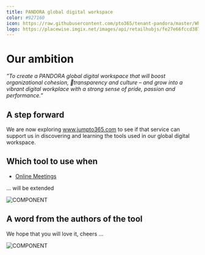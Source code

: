 ```yaml
---
title: PANDORA global digital workspace
color: #927160
icon: https://raw.githubusercontent.com/pto365/tenant-pandora/master/White-pandora-o-crown.png
logo: https://placewise.imgix.net/images/api/retailhubjs/fe27e66fccd387cd97fe1f54495b858c
---
```


# Our ambition

*”To create a PANDORA global digital workspace 
that will boost organizational cohesion, transparency and culture – and grow into a vibrant digital workplace with a strong sense of pride, passion and performance.”*                                                       


## A step forward

We are now exploring www.jumpto365.com to see if that service can support us in discovering and learning the tools used in our global digital workspace.

## Which tool to use when

- [Online Meetings](https://preview.app.jumpto365.com/scenario/generic/pandora-online-meetings/default)

... will be extended


![COMPONENT](https://dummyimage.com/300x200/000/fff&text=MattNiels&/PeriodicTable)

## A word from the authors of the tool
We hope that you will love it, cheers ...

![COMPONENT](https://dummyimage.com/300x200/000/fff&text=MattNiels&/MattNiels)
